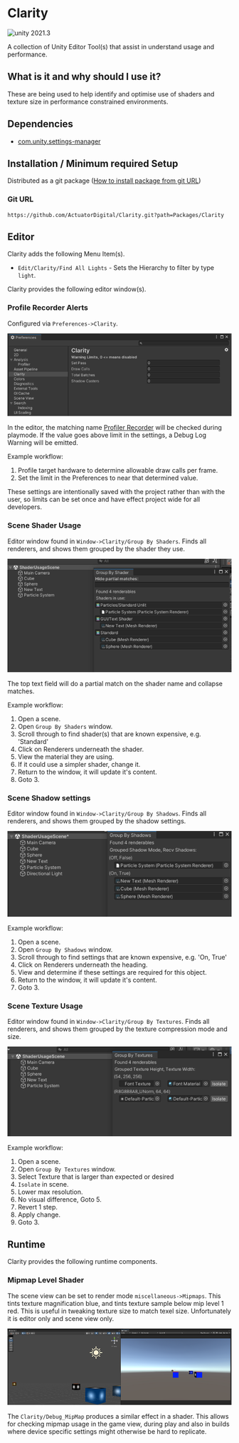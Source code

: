 # Clarity

<img src="https://img.shields.io/badge/unity-2021.3-green.svg?style=flat-square" alt="unity 2021.3">

A collection of Unity Editor Tool(s) that assist in understand usage and performance.

## What is it and why should I use it?

These are being used to help identify and optimise use of shaders and texture size in performance constrained environments.

## Dependencies

- [com.unity.settings-manager](https://docs.unity3d.com/Packages/com.unity.settings-manager@2.0/manual/index.html)

## Installation / Minimum required Setup

Distributed as a git package ([How to install package from git URL](https://docs.unity3d.com/Manual/upm-ui-giturl.html))

### Git URL

```
https://github.com/ActuatorDigital/Clarity.git?path=Packages/Clarity
```

## Editor

Clarity adds the following Menu Item(s).

- `Edit/Clarity/Find All Lights` - Sets the Hierarchy to filter by type `light`.

Clarity provides the following editor window(s).

### Profile Recorder Alerts

Configured via `Preferences->Clarity`.

!["Clarity ProfileRecorderAlert limits."](img/profilerecorderprefs.png?raw=true "Clarity ProfileRecorderAlert limits.")

In the editor, the matching name [Profiler Recorder](https://docs.unity3d.com/ScriptReference/Unity.Profiling.ProfilerRecorder.html) will be checked during playmode. If the value goes above limit in the settings, a Debug Log Warning will be emitted.

Example workflow:

1. Profile target hardware to determine allowable draw calls per frame.
2. Set the limit in the Preferences to near that determined value.

These settings are intentionally saved with the project rather than with the user, so limits can be set once and have effect project wide for all developers.

### Scene Shader Usage

Editor window found in `Window->Clarity/Group By Shaders`. Finds all renderers, and shows them grouped by the shader they use.

!["Scene renderers grouped by the shader their material is using."](img/groupbyshaderwindow.png?raw=true "Scene renderers grouped by the shader their material is using.")

The top text field will do a partial match on the shader name and collapse matches.

Example workflow:

1. Open a scene.
2. Open `Group By Shaders` window.
3. Scroll through to find shader(s) that are known expensive, e.g. 'Standard'
4. Click on Renderers underneath the shader.
5. View the material they are using.
6. If it could use a simpler shader, change it.
7. Return to the window, it will update it's content.
8. Goto 3.

### Scene Shadow settings

Editor window found in `Window->Clarity/Group By Shadows`. Finds all renderers, and shows them grouped by the shadow settings.

!["Scene renderers grouped by shadow settings."](img/groupbyshadowswindow.png?raw=true "Scene renderers grouped by shadow settings.")

Example workflow:

1. Open a scene.
2. Open `Group By Shadows` window.
3. Scroll through to find settings that are known expensive, e.g. 'On, True'
4. Click on Renderers underneath the heading.
5. View and determine if these settings are required for this object.
6. Return to the window, it will update it's content.
7. Goto 3.

### Scene Texture Usage

Editor window found in `Window->Clarity/Group By Textures`. Finds all renderers, and shows them grouped by the texture compression mode and size.

!["Scene renderers grouped by texture info."](img/groupbytextureswindow.png?raw=true "Scene renderers grouped by texture info.")

Example workflow:

1. Open a scene.
2. Open `Group By Textures` window.
3. Select Texture that is larger than expected or desired
4. `Isolate` in scene.
5. Lower max resolution.
6. No visual difference, Goto 5.
7. Revert 1 step.
8. Apply change.
9. Goto 3.

## Runtime

Clarity provides the following runtime components.

### Mipmap Level Shader

The scene view can be set to render mode `miscellaneous->Mipmaps`. This tints texture magnification blue, and tints texture sample below mip level 1 red. This is useful in tweaking texture size to match texel size. Unfortunately it is editor only and scene view only.

!["Left: Mip levels in scene shading mode, and Right: Debug_Mipmap shader in use."](img/debugmiplevelshader.png?raw=true "Comparison between scene mip mode and runtime shader effect.")

The `Clarity/Debug_MipMap` produces a similar effect in a shader. This allows for checking mipmap usage in the game view, during play and also in builds where device specific settings might otherwise be hard to replicate.

